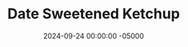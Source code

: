 ---
layout: post
title:  "Date Sweetened Ketchup"
date:   2024-09-24 00:00:00 -05000
categories: 
- Recipes
- Savory Sauces
permalink: /recipes/ketchup
image: /assets/Food/Savory Sauces/Ketchup/ketchup-cover.jpg
ing: ketchup-ing
facts: ketchup-facts
section1: 
start2: 
section2: 
start3: 
section3: 
start4: 
section4: 
start5: 
section5: 
Prep: 10
Rest: 
Cook: 10
Source1: https://www.youtube.com/watch?v=ODY577qOA58
Source2: 
whisk: https://s.samsungfood.com/Nu4B8
tags: 
- ketchup
- sauce
- burger
- sandwich
- spread
- bbq sauce
- barbeque
- fries
- potato
Description: Who else loves ketchup, but hates all the sugar, corn syrup, and high fructose corn syrup that it contains?  This simple sauce uses the sweetness of dates to deliver that traditional ketchup taste without being loaded with added sugars and other ultra-processed ingredients.<br>&emsp;Everyone knows that ketchup goes great with burgers and fries, so check out my <a href="/recipes/burger-patties">Simple Burger Patties</a> and <a href="/recipes/sweet-potato-fries">Spiced Sweet Potato Fries</a>, or turn it into a bowl with my <a href="/recipes/burger-bowl">Chopped Burger Bowl with Sweet Potatoes</a>.  If you instead want some barbeque sauce, you should see my <a href="/recipes/bbq-sauce">Unsweetened BBQ Sauce</a>
Instructions: 
- Roughly chop your dates, and add all ingredients to a medium stainless steel saucepot. Simmer on medium low heat with occasional stirring for 10-15 minutes, then blend until smooth with an immersion blender<br><br>
- <center><img src="/assets/Food/Savory Sauces/Ketchup/ketchup-blended.jpg" alt="" class="instruction-image"></center><br>

- Store in the fridge for up to a week.  This recipe makes about 400 g of ketchup.  Each serving is about 2 tbsp or 31 g<br><br>
- <center><img src="/assets/Food/Savory Sauces/Ketchup/ketchup-spoon.jpg" alt="" class="instruction-image"></center>
---